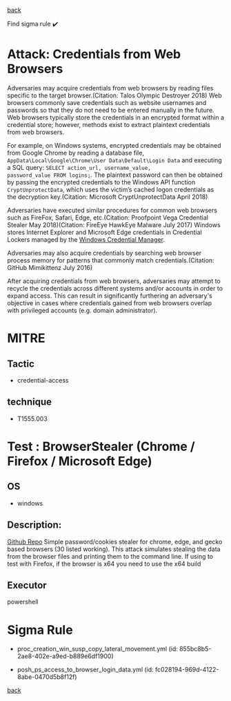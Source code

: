 
[back](../index.md)

Find sigma rule :heavy_check_mark: 

# Attack: Credentials from Web Browsers 

Adversaries may acquire credentials from web browsers by reading files specific to the target browser.(Citation: Talos Olympic Destroyer 2018) Web browsers commonly save credentials such as website usernames and passwords so that they do not need to be entered manually in the future. Web browsers typically store the credentials in an encrypted format within a credential store; however, methods exist to extract plaintext credentials from web browsers.

For example, on Windows systems, encrypted credentials may be obtained from Google Chrome by reading a database file, <code>AppData\Local\Google\Chrome\User Data\Default\Login Data</code> and executing a SQL query: <code>SELECT action_url, username_value, password_value FROM logins;</code>. The plaintext password can then be obtained by passing the encrypted credentials to the Windows API function <code>CryptUnprotectData</code>, which uses the victim’s cached logon credentials as the decryption key.(Citation: Microsoft CryptUnprotectData April 2018)
 
Adversaries have executed similar procedures for common web browsers such as FireFox, Safari, Edge, etc.(Citation: Proofpoint Vega Credential Stealer May 2018)(Citation: FireEye HawkEye Malware July 2017) Windows stores Internet Explorer and Microsoft Edge credentials in Credential Lockers managed by the [Windows Credential Manager](https://attack.mitre.org/techniques/T1555/004).

Adversaries may also acquire credentials by searching web browser process memory for patterns that commonly match credentials.(Citation: GitHub Mimikittenz July 2016)

After acquiring credentials from web browsers, adversaries may attempt to recycle the credentials across different systems and/or accounts in order to expand access. This can result in significantly furthering an adversary's objective in cases where credentials gained from web browsers overlap with privileged accounts (e.g. domain administrator).

# MITRE
## Tactic
  - credential-access


## technique
  - T1555.003


# Test : BrowserStealer (Chrome / Firefox / Microsoft Edge)
## OS
  - windows


## Description:
[Github Repo](https://github.com/SaulBerrenson/BrowserStealer) Simple password/cookies stealer for chrome, edge, and gecko based browsers (30 listed working). This attack simulates stealing the data from the browser files and printing them to the command line.
If using to test with Firefox, if the browser is x64 you need to use the x64 build


## Executor
powershell

# Sigma Rule
 - proc_creation_win_susp_copy_lateral_movement.yml (id: 855bc8b5-2ae8-402e-a9ed-b889e6df1900)

 - posh_ps_access_to_browser_login_data.yml (id: fc028194-969d-4122-8abe-0470d5b8f12f)



[back](../index.md)
